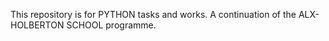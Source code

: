 This repository is for PYTHON tasks and works. A continuation of the ALX-HOLBERTON SCHOOL programme.

